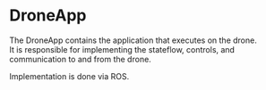 # DroneApp

The DroneApp contains the application that executes on the drone.  
It is responsible for implementing the stateflow, controls, and communication to and from the drone.  

Implementation is done via ROS.  